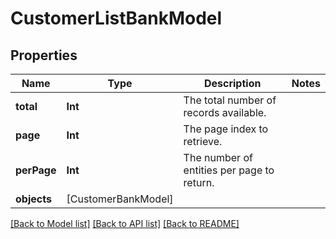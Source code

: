 # CustomerListBankModel

## Properties
Name | Type | Description | Notes
------------ | ------------- | ------------- | -------------
**total** | **Int** | The total number of records available. | 
**page** | **Int** | The page index to retrieve. | 
**perPage** | **Int** | The number of entities per page to return. | 
**objects** | [CustomerBankModel] |  | 

[[Back to Model list]](../README.md#documentation-for-models) [[Back to API list]](../README.md#documentation-for-api-endpoints) [[Back to README]](../README.md)


